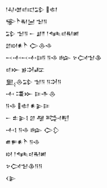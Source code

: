 <div class='block'>
<div class='line'>𒁹𒄷𒌝𒁀𒀊𒁉 𒊕</div>
<div class='line'>𒊌𒋻𒊑𒅁 𒈠𒀀</div>
<div class='line'>𒁉 𒈠𒀀 𒀸 𒋗𒈫 𒁹𒈝𒁀𒊑𒅖</div>
<div class='line'>𒇻𒊭𒀭𒋻 𒀖𒁲𒈾</div>
<div class='line'>𒁁𒋾𒁁𒋾𒅀 𒀀𒈾 𒈗 𒆳𒉏𒈠𒆠</div>
<div class='line'>𒁀𒁍 𒂊𒋫𒊐</div>
<div class='line'>𒅅𒁲𒁉 𒈠𒀀 𒀀𒋫𒀀</div>
<div class='line'>𒋾 𒃮𒁍 𒄿𒋥𒁲</div>
<div class='line'>𒀀𒈾 𒊕 𒀭𒉌𒄿</div>
<div class='line'>𒀸 𒉺𒉌𒋙 𒇻 𒆷 𒅋𒋃</div>
<div class='line'>𒋾𒋙 𒀀𒈾 𒈗 𒀖𒁷</div>
<div class='line'>𒌑𒊓𒀭𒋻 𒀀𒈾</div>
<div class='line'>𒊭 𒁹𒈝𒁀𒊑𒅖</div>
<div class='line'>𒆳𒉏𒈠𒆠𒀀𒀀</div>
<div class='line'>𒌋𒉌</div>
</div>